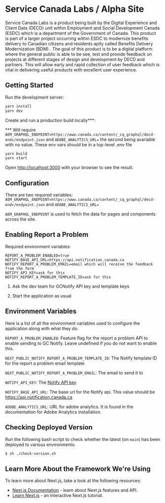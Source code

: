  # Service Canada Labs / Alpha Site

Service Canada Labs is a product being built by the Digital Experience and Client Data (DECD) unit within Employment and
Social Development Canada (ESDC) which is a department of the Government of Canada. This product is part of a larger
project occurring within ESDC to modernize benefits delivery to Canadian citizens and residents aptly called Benefits
Delivery Modernization (BDM) . The goal of this product is to be a digital platform where the general public is able to
be see, test and provide feedback on projects at different stages of design and development by DECD and partners.
This will allow early and rapid collection of user feedback which is vital in delivering useful products with excellent
user experience.

## Getting Started

Run the development server:

```bash
yarn install
yarn dev
```

Create and run a production build locally\*\*\*:

\*\*\* Will require `AEM_GRAPHQL_ENDPOINT=https://www.canada.ca/content/_cq_graphql/decd-endc/endpoint.json` and `ADOBE_ANALYTICS_URL=` the second being avariable with no value. These env vars should be in a top-level .env file

```bash
yarn build
yarn start
```

Open [http://localhost:3000](http://localhost:3000) with your browser to see the result.

## Configuration

There are two required variables: `AEM_GRAPHQL_ENDPOINT=https://www.canada.ca/content/_cq_graphql/decd-endc/endpoint.json` and `ADOBE_ANALYTICS_URL=`

`AEM_GRAPHQL_ENDPOINT` is used to fetch the data for pages and components across the site.

## Enabling Report a Problem

Required environment variables:

```code
REPORT_A_PROBLEM_ENABLED=true
NOTIFY_BASE_API_URL=https://api.notification.canada.ca
NOTIFY_REPORT_A_PROBLEM_EMAIL=email which will receive the feedback from the form
NOTIFY_API_KEY=ask for this
NOTIFY_REPORT_A_PROBLEM_TEMPLATE_ID=ask for this
```

1. Ask the dev team for GCNotify API key and template keys

2. Start the application as usual

## Environment Variables

Here is a list of all the environment variables used to configure the application along with what they do.

`REPORT_A_PROBLEM_ENABLED`: Feature flag for the report a problem API to enable sending to GC Notify. Leave undefined if
you do not want to enable this.

`NEXT_PUBLIC_NOTIFY_REPORT_A_PROBLEM_TEMPLATE_ID`: The Notify template ID for the report a problem email template

`NEXT_PUBLIC_NOTIFY_REPORT_A_PROBLEM_EMAIL`: The email to send it to

`NOTIFY_API_KEY`: The [Notify API key](https://documentation.notification.canada.ca/en/start.html#headers)

`NOTIFY_BASE_API_URL`: The base url for the Notify api. This value should be https://api.notification.canada.ca

`ADOBE_ANALYTICS_URL`: URL for adobe analytics. It is found in the documentation for Adobe Analytics
installation.

## Checking Deployed Version
Run the following bash script to check whether the latest (on `main`) has been deployed to various environments:
```bash
$ sh ./check-version.sh
```

## Learn More About the Framework We're Using

To learn more about Next.js, take a look at the following resources:

- [Next.js Documentation](https://nextjs.org/docs) - learn about Next.js features and API.
- [Learn Next.js](https://nextjs.org/learn) - an interactive Next.js tutorial. 
